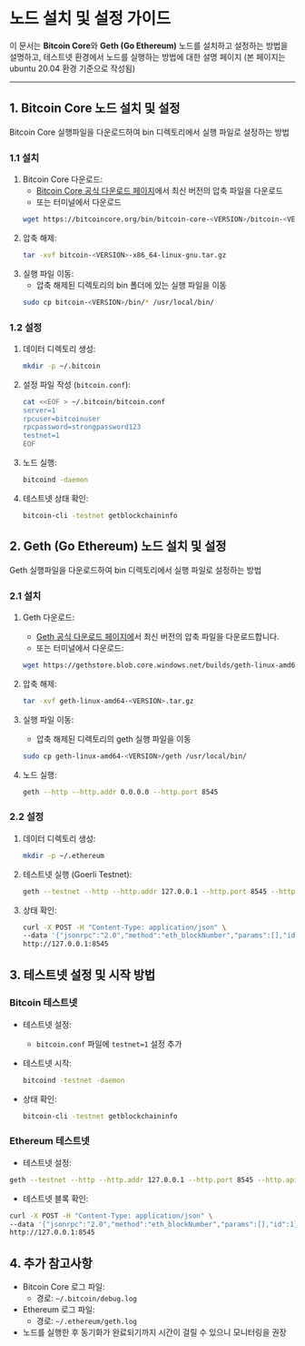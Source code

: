 # 노드 설치 및 설정 가이드

이 문서는 **Bitcoin Core**와 **Geth (Go Ethereum)** 노드를 설치하고 설정하는 방법을 설명하고, 테스트넷 환경에서 노드를 실행하는 방법에 대한 설명 페이지 (본 페이지는 ubuntu 20.04 환경 기준으로 작성됨)

---

## **1. Bitcoin Core 노드 설치 및 설정**

Bitcoin Core 실행파일을 다운로드하여 bin 디렉토리에서 실행 파일로 설정하는 방법

### **1.1 설치**

1. Bitcoin Core 다운로드:
    - [Bitcoin Core 공식 다운로드 페이지](https://bitcoincore.org/en/download/)에서 최신 버전의 압축 파일을 다운로드
    - 또는 터미널에서 다운로드
    ```bash
    wget https://bitcoincore.org/bin/bitcoin-core-<VERSION>/bitcoin-<VERSION>-x86_64-linux-gnu.tar.gz
    ```
1. 압축 해제:
    ```bash
    tar -xvf bitcoin-<VERSION>-x86_64-linux-gnu.tar.gz
    ```
1. 실행 파일 이동:
    - 압축 해제된 디렉토리의 bin 폴더에 있는 실행 파일을 이동
    ```bash
    sudo cp bitcoin-<VERSION>/bin/* /usr/local/bin/
    ```

### **1.2 설정**
1. 데이터 디렉토리 생성:
    ```bash
    mkdir -p ~/.bitcoin
    ```
1. 설정 파일 작성 (`bitcoin.conf`):
    ```bash
    cat <<EOF > ~/.bitcoin/bitcoin.conf
    server=1
    rpcuser=bitcoinuser
    rpcpassword=strongpassword123
    testnet=1
    EOF
    ```
1. 노드 실행:
    ```bash
    bitcoind -daemon
    ```
1. 테스트넷 상태 확인:
    ```bash
    bitcoin-cli -testnet getblockchaininfo
    ```

## **2. Geth (Go Ethereum) 노드 설치 및 설정**

Geth 실행파일을 다운로드하여 bin 디렉토리에서 실행 파일로 설정하는 방법

### **2.1 설치**

1. Geth 다운로드:
    - [Geth 공식 다운로드 페이지에](https://geth.ethereum.org/downloads/)서 최신 버전의 압축 파일을 다운로드합니다.
    - 또는 터미널에서 다운로드:
    ```bash
    wget https://gethstore.blob.core.windows.net/builds/geth-linux-amd64-<VERSION>.tar.gz
    ```

1. 압축 해제:
    ```bash
    tar -xvf geth-linux-amd64-<VERSION>.tar.gz
    ```

1. 실행 파일 이동:
    - 압축 해제된 디렉토리의 geth 실행 파일을 이동
    ```bash
    sudo cp geth-linux-amd64-<VERSION>/geth /usr/local/bin/
    ```

1. 노드 실행:
    ```bash
    geth --http --http.addr 0.0.0.0 --http.port 8545
    ```


### **2.2 설정**
1. 데이터 디렉토리 생성:
    ```bash
    mkdir -p ~/.ethereum
    ```

1. 테스트넷 실행 (Goerli Testnet):
    ```bash
    geth --testnet --http --http.addr 127.0.0.1 --http.port 8545 --http.api "eth,net,web3" --syncmode "light" --datadir ~/.ethereum
    ```

1. 상태 확인:
    ```bash
    curl -X POST -H "Content-Type: application/json" \
    --data '{"jsonrpc":"2.0","method":"eth_blockNumber","params":[],"id":1}' \
    http://127.0.0.1:8545
    ```


## **3. 테스트넷 설정 및 시작 방법**
### **Bitcoin 테스트넷**
- 테스트넷 설정:
    - `bitcoin.conf` 파일에 `testnet=1` 설정 추가

- 테스트넷 시작:
    ```bash
    bitcoind -testnet -daemon
    ```

- 상태 확인:
    ```bash
    bitcoin-cli -testnet getblockchaininfo
    ```

### **Ethereum 테스트넷**
- 테스트넷 설정:
```bash
geth --testnet --http --http.addr 127.0.0.1 --http.port 8545 --http.api "eth,net,web3" --syncmode "light"
```

- 테스트넷 블록 확인:
```bash
curl -X POST -H "Content-Type: application/json" \
--data '{"jsonrpc":"2.0","method":"eth_blockNumber","params":[],"id":1}' \
http://127.0.0.1:8545
```


## **4. 추가 참고사항**
- Bitcoin Core 로그 파일:
    - 경로: `~/.bitcoin/debug.log`
- Ethereum 로그 파일:
    - 경로: `~/.ethereum/geth.log`
- 노드를 실행한 후 동기화가 완료되기까지 시간이 걸릴 수 있으니 모니터링을 권장